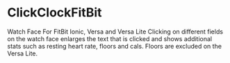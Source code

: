 # ClickClockFitBit
Watch Face For FitBit Ionic, Versa and Versa Lite
Clicking on different fields on the watch face enlarges the text that is clicked and shows additional stats such as resting heart rate,
floors and cals. Floors are excluded on the Versa Lite.
